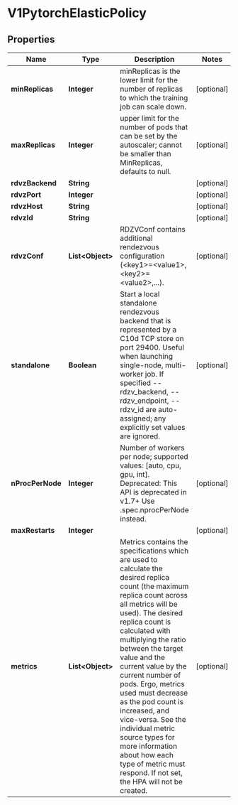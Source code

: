 

# V1PytorchElasticPolicy


## Properties

| Name | Type | Description | Notes |
|------------ | ------------- | ------------- | -------------|
|**minReplicas** | **Integer** | minReplicas is the lower limit for the number of replicas to which the training job can scale down. |  [optional] |
|**maxReplicas** | **Integer** | upper limit for the number of pods that can be set by the autoscaler; cannot be smaller than MinReplicas, defaults to null. |  [optional] |
|**rdvzBackend** | **String** |  |  [optional] |
|**rdvzPort** | **Integer** |  |  [optional] |
|**rdvzHost** | **String** |  |  [optional] |
|**rdvzId** | **String** |  |  [optional] |
|**rdvzConf** | **List&lt;Object&gt;** | RDZVConf contains additional rendezvous configuration (&lt;key1&gt;&#x3D;&lt;value1&gt;,&lt;key2&gt;&#x3D;&lt;value2&gt;,...). |  [optional] |
|**standalone** | **Boolean** | Start a local standalone rendezvous backend that is represented by a C10d TCP store on port 29400. Useful when launching single-node, multi-worker job. If specified --rdzv_backend, --rdzv_endpoint, --rdzv_id are auto-assigned; any explicitly set values are ignored. |  [optional] |
|**nProcPerNode** | **Integer** | Number of workers per node; supported values: [auto, cpu, gpu, int]. Deprecated: This API is deprecated in v1.7+ Use .spec.nprocPerNode instead. |  [optional] |
|**maxRestarts** | **Integer** |  |  [optional] |
|**metrics** | **List&lt;Object&gt;** | Metrics contains the specifications which are used to calculate the desired replica count (the maximum replica count across all metrics will be used).  The desired replica count is calculated with multiplying the ratio between the target value and the current value by the current number of pods. Ergo, metrics used must decrease as the pod count is increased, and vice-versa.  See the individual metric source types for more information about how each type of metric must respond. If not set, the HPA will not be created. |  [optional] |



